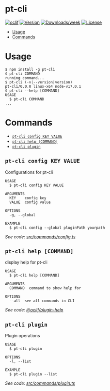 pt-cli
======



[![oclif](https://img.shields.io/badge/cli-oclif-brightgreen.svg)](https://oclif.io)
[![Version](https://img.shields.io/npm/v/pt-cli.svg)](https://npmjs.org/package/pt-cli)
[![Downloads/week](https://img.shields.io/npm/dw/pt-cli.svg)](https://npmjs.org/package/pt-cli)
[![License](https://img.shields.io/npm/l/pt-cli.svg)](https://github.com/LongOddCode/pt-cli/blob/master/package.json)

<!-- toc -->
* [Usage](#usage)
* [Commands](#commands)
<!-- tocstop -->
# Usage
<!-- usage -->
```sh-session
$ npm install -g pt-cli
$ pt-cli COMMAND
running command...
$ pt-cli (-v|--version|version)
pt-cli/0.0.0 linux-x64 node-v17.0.1
$ pt-cli --help [COMMAND]
USAGE
  $ pt-cli COMMAND
...
```
<!-- usagestop -->
# Commands
<!-- commands -->
* [`pt-cli config KEY VALUE`](#pt-cli-config-key-value)
* [`pt-cli help [COMMAND]`](#pt-cli-help-command)
* [`pt-cli plugin`](#pt-cli-plugin)

## `pt-cli config KEY VALUE`

Configurations for pt-cli

```
USAGE
  $ pt-cli config KEY VALUE

ARGUMENTS
  KEY    config key
  VALUE  config value

OPTIONS
  -g, --global

EXAMPLE
  $ pt-cli config --global pluginPath yourpath
```

_See code: [src/commands/config.ts](https://github.com/LongOddCode/pt-cli/blob/v0.0.0/src/commands/config.ts)_

## `pt-cli help [COMMAND]`

display help for pt-cli

```
USAGE
  $ pt-cli help [COMMAND]

ARGUMENTS
  COMMAND  command to show help for

OPTIONS
  --all  see all commands in CLI
```

_See code: [@oclif/plugin-help](https://github.com/oclif/plugin-help/blob/v3.2.3/src/commands/help.ts)_

## `pt-cli plugin`

Plugin operations

```
USAGE
  $ pt-cli plugin

OPTIONS
  -l, --list

EXAMPLE
  $ pt-cli plugin --list
```

_See code: [src/commands/plugin.ts](https://github.com/LongOddCode/pt-cli/blob/v0.0.0/src/commands/plugin.ts)_
<!-- commandsstop -->
